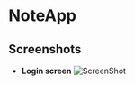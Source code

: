 # NoteApp

## Screenshots
* **Login screen**
![ScreenShot](https://raw.github.com/DavidVallecios/NoteApp/master/screenshots/Grupo%203827.png)
